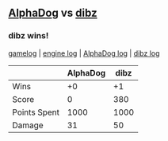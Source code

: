 ## [AlphaDog](<../../AlphaDog/README.md>) vs [dibz](<../../dibz/README.md>)
### dibz wins!

[gamelog](<gamelog.json>) | [engine log](<engine>) | [AlphaDog log](<AlphaDog>) | [dibz log](<dibz>)

|              | AlphaDog | dibz |
| ------------ | -------- | ---- |
| Wins         |       +0 |   +1 |
| Score        |        0 |  380 |
| Points Spent |     1000 | 1000 |
| Damage       |       31 |   50 |
